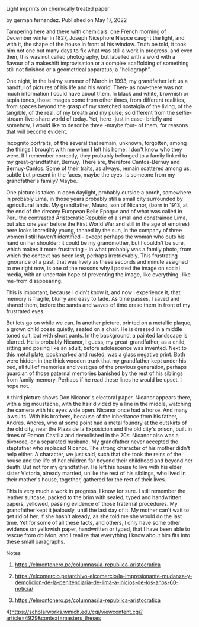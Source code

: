  Light imprints on chemically treated paper

by german fernandez. Published on May 17, 2022


Tampering here and there with chemicals, one French morning of December winter in 1827, Joseph Nicephore Niepce caught the light, and with it, the shape of the house in front of his window. Truth be told, it took him not one but many days to fix what was still a work in progress, and even then, this was not called photography, but labelled with a word with a flavour of a makeshift improvisation or a complex scaffolding of something still not finished or a geometrical apparatus; a "heliograph".

One night, in the balmy summer of March in 1993, my grandfather left us a handful of pictures of his life and his world. Then- as now-there was not much information I could have about them. In black and white, brownish or sepia tones, those images come from other times, from different realities, from spaces beyond the grasp of my stretched nostalgia of the living, of the tangible, of the real, of my breath and my pulse; so different from the selfie-stream-live-share world of today. Yet, here -just in case- briefly and somehow, I would like to describe three -maybe four- of them, for reasons that will become evident.

Incognito portraits, of the several that remain, unknown, forgotten, among the things I brought with me when I left his home. I don't know who they were. If I remember correctly, they probably belonged to a family linked to my great-grandfather, Bernuy. There are, therefore Cantos-Bernuy and Bernuy-Cantos. Some of their traits, as always, remain scattered among us, subtle but present in the faces, maybe the eyes. Is someone from my grandfather's family? Maybe.

One picture is taken in open daylight, probably outside a porch, somewhere in probably Lima, in those years probably still a small city surrounded by agricultural lands. My grandfather, Mauro, son of Nicanor, (born in 1913, at the end of the dreamy European Belle Epoque and of what was called in Peru the contrasted Aristocratic Republic of a small and constrained Lima, but also one year before the First World War and still in the age of empires) here looks incredibly young, tanned by the sun, in the company of three women I still haven't identified - except perhaps the woman who puts his hand on her shoulder: it could be my grandmother, but I couldn't be sure, which makes it more frustrating - in what probably was a family photo, from which the context has been lost, perhaps irretrievably. This frustrating ignorance of a past, that was lively as these seconds and minute assigned to me right now, is one of the reasons why I posted the image on social media, with an uncertain hope of preventing the image, like everything -like me-from disappearing.

This is important, because I didn't know it, and now I experience it, that memory is fragile, blurry and easy to fade. As time passes, I saved and shared them, before the sands and waves of time erase them in front of my frustrated eyes.

But lets go on while we can. In another picture, printed on a metallic plaque, a grown child poses quietly, seated on a chair. He is dressed in a middle toned suit, but with short pants. In the background, a painted landscape is blurred. He is probably Nicanor, I guess, my great-grandfather, as a child, sitting and posing like an adult, before adolescence was invented. Next to this metal plate, pockmarked and rusted, was a glass negative print. Both were hidden in the thick wooden trunk that my grandfather kept under his bed, all full of memories and vestiges of the previous generation, perhaps guardian of those paternal memories banished by the rest of his siblings from family memory. Perhaps if he read these lines he would be upset. I hope not.

A third picture shows Don Nicanor's electoral paper. Nicanor appears there, with a big moustache, with the hair divided by a line in the middle, watching the camera with his eyes wide open. Nicanor once had a horse. And many lawsuits. With his brothers, because of the inheritance from his father, Andres. Andres, who at some point had a metal foundry at the outskirts of the old city, near the Plaza de la Exposicion and the old city's prison, built in times of Ramon Castilla and demolished in the 70s. Nicanor also was a divorcee, or a separated husband. My grandfather never accepted the stepfather who replaced Nicanor. The strong character of his mother didn't help either. A character, we just said, such that she took the reins of the house and the life of her children far beyond their childhood and beyond her death. But not for my grandfather. He left his house to live with his elder sister Victoria, already married, unlike the rest of his siblings, who lived in their mother's house, together, gathered for the rest of their lives.

This is very much a work in progress, I know for sure. I still remember the leather suitcase, packed to the brim with sealed, typed and handwritten papers, yellowed, passing evidence of those fraternal procedures. My grandfather kept it jealously, until the last day of it. My mother can't wait to get rid of her, if she hasn't already, as she told me she would do the last time. Yet for some of all these facts, and others, I only have some other evidence on yellowish paper, handwritten or typed, that I have been able to rescue from oblivion, and I realize that everything I know about him fits into these small paragraphs.

Notes

1) https://elmontonero.pe/columnas/la-republica-aristocratica

2) https://elcomercio.pe/archivo-elcomercio/la-impresionante-mudanza-y-demolicion-de-la-penitenciaria-de-lima-a-inicios-de-los-anos-60-noticia/

3) https://elmontonero.pe/columnas/la-republica-aristocratica

4)https://scholarworks.wmich.edu/cgi/viewcontent.cgi?article=4929&context=masters_theses
